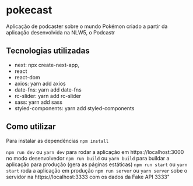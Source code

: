 # pokecast
Aplicação de podcaster sobre o mundo Pokémon criado a partir da aplicação desenvolvida na NLW5, o Podcastr

## Tecnologias utilizadas

- next: npx create-next-app,
- react
- react-dom
- axios: yarn add axios
- date-fns: yarn add date-fns
- rc-slider: yarn add rc-slider
- sass: yarn add sass
- styled-components: yarn add styled-components

## Como utilizar

Para instalar as dependências ```npm install```

```npm run dev``` ou ```yarn dev```  para rodar a aplicação em https://localhost:3000 no modo desenvolvedor
```npm run build``` ou ```yarn build``` para buildar a aplicação para produção (gera as páginas estáticas)
```npm run start``` ou ```yarn start``` roda a aplicação em produção
```npm run server``` ou ```yarn server``` sobe o servidor na https://localhost:3333 com os dados da Fake API 3333"

